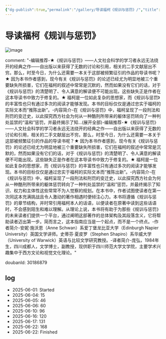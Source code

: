 ```yaml
---
{"dg-publish":true,"permalink":"/gallery/导读福柯《规训与惩罚》/","title":"导读福柯《规训与惩罚》","created":"2025-06-25T14:18:45.172+08:00"}
---
```



# 导读福柯《规训与惩罚》

![image](https://hiraeth-picbed.oss-cn-beijing.aliyuncs.com/s35120012.webp)

comment: "-编辑推荐-★《规训与惩罚》——人文社会科学的学习者永远无法绕开的经典之作——自出版以来获得了无数的讨论和引用，相关的二手文献层出不穷。那么，时至今日，为什么还需要一本关于这部被频繁征引的作品的导读书呢？★ 因为本书作者感到，现今有关《规训与惩罚》的论述已经尤为明显地被三个重要缺失所损害，它们在福柯的叙述中常常是沉默的，然而如果没有它们的话，对于《规训与惩罚》的清楚明了、令人满意的解读便不可能出现。这些缺失正是作者在这本导读书中致力于修复的。★ 福柯是一位如此复杂的思想家，而《规训与惩罚》的丰富性也只有通过多次的阅读才能够发现。本书的目标仅仅是通过忠实于福柯的实际文本而“推陈出新”。-内容简介-在《规训与惩罚》中，福柯呈现了一段刑法和刑罚的变迁史，以此探究西方社会为何从一种酷刑所带来的躯体惩罚转向了一种判处监禁的“温和”惩罚，并最终揭示了知...(展开全部)-编辑推荐-★《规训与惩罚》——人文社会科学的学习者永远无法绕开的经典之作——自出版以来获得了无数的讨论和引用，相关的二手文献层出不穷。那么，时至今日，为什么还需要一本关于这部被频繁征引的作品的导读书呢？★ 因为本书作者感到，现今有关《规训与惩罚》的论述已经尤为明显地被三个重要缺失所损害，它们在福柯的叙述中常常是沉默的，然而如果没有它们的话，对于《规训与惩罚》的清楚明了、令人满意的解读便不可能出现。这些缺失正是作者在这本导读书中致力于修复的。★ 福柯是一位如此复杂的思想家，而《规训与惩罚》的丰富性也只有通过多次的阅读才能够发现。本书的目标仅仅是通过忠实于福柯的实际文本而“推陈出新”。-内容简介-在《规训与惩罚》中，福柯呈现了一段刑法和刑罚的变迁史，以此探究西方社会为何从一种酷刑所带来的躯体惩罚转向了一种判处监禁的“温和”惩罚，并最终揭示了知识、权力和主体性这些常常不为人觉察的规划。在本书中，作者试图使读者在第一次同这本充满挑战且令人激动的著作相遇时便倾注心力。本书将遵循《规训与惩罚》的章节结构，并时常引用福柯本人的话语，以便读者在原著中读到这些话语时，不会感到陌生和难以理解。从理论上说，本书将有助于为那些《规训与惩罚》的未来读者们提供一个平台，通过阐明这部著作的总体架构及其段落含义，它将帮助读者迈出第一步。简而言之，这本指南应当是一个起点，而不是一个终点。-作者简介-安妮·施沃恩（Anne Schwan）系爱丁堡龙比亚大学（Edinburgh Napier University）英国文学讲师。史蒂芬·夏皮罗（Stephen Shapiro）系华威大学（University of Warwick）英语与比较文学研究教授。-译者简介-庞弘，1984年生，四川成都人，文学博士，副教授，现供职于四川师范大学文学院，主要学术兴趣集中于西方文论和视觉文化理论。"


doubanId: 30186879

## log

- 2025-06-01: Started
- 2025-06-04: 15
- 2025-06-05: 46
- 2025-06-06: 60
- 2025-06-10: 96
- 2025-06-16: 120
- 2025-06-17: 131
- 2025-06-22: 168
- 2025-06-22: Finished


